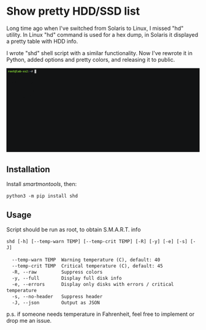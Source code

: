 # Show pretty HDD/SSD list

Long time ago when I've switched from Solaris to Linux, I missed "hd" utility.
In Linux "hd" command is used for a hex dump, in Solaris it displayed a pretty
table with HDD info.

I wrote "shd" shell script with a similar functionality. Now I've rewrote it in
Python, added options and pretty colors, and releasing it to public.

<img src="https://raw.githubusercontent.com/alttch/shd/master/demo.gif" />

## Installation

Install *smartmontools*, then:

```
python3 -m pip install shd
```

## Usage

Script should be run as root, to obtain S.M.A.R.T. info

```
shd [-h] [--temp-warn TEMP] [--temp-crit TEMP] [-R] [-y] [-e] [-s] [-J]

  --temp-warn TEMP  Warning temperature (C), default: 40
  --temp-crit TEMP  Critical temperature (C), default: 45
  -R, --raw         Suppress colors
  -y, --full        Display full disk info
  -e, --errors      Display only disks with errors / critical temperature
  -s, --no-header   Suppress header
  -J, --json        Output as JSON
```

p.s. if someone needs temperature in Fahrenheit, feel free to implement or drop
me an issue.
